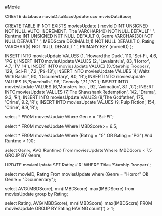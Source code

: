 #Movie


CREATE database movieDataBaseUpdate;
 use movieDataBase;

 CREATE TABLE IF NOT EXISTS moviesUpdate (
 movieID INT UNSIGNED NOT NULL AUTO_INCREMENT,
 Title VARCHAR(40) NOT NULL DEFAULT ' ',
 Runtime INT UNSIGNED NOT NULL DEFAULT 0,
 Genre VARCHAR(30) NOT NULL DEFAULT ' ',
 IMBDScore DECIMAL(2,1) NOT NULL DEFAULT 0,
 Rating VARCHAR(5) NOT NULL DEFAULT ' ',
 PRIMARY KEY (movieID)
 );


 INSERT INTO moviesUpdate VALUES  (1, 'Howard the Duck',
 	110,	'Sci-Fi',	4.6,	'PG');
 INSERT INTO moviesUpdate VALUES  (2, 'Lavalantula',
 	83,	'Horror',	4.7,	'TV-14');
 INSERT INTO moviesUpdate VALUES  (3,'Starship Troopers',
 	129,	'Sci-Fi'	,7.2	,'PG-13');
 INSERT INTO moviesUpdate VALUES  (4,'Waltz With Bashir',
 	90,	'Documentary',	8.0,	'R');
 INSERT INTO moviesUpdate VALUES  (5,'Spaceballs',
 	96,	'Comedy	',7.1	,'PG');
 INSERT INTO moviesUpdate VALUES  (6,'Monsters Inc.	',
 92,	'Animation',	8.1	,'G');
 INSERT INTO moviesUpdate VALUES  (7,'The Shawshank Redemption',
 142,	'Drama',	9.3,	'R');
 INSERT INTO moviesUpdate VALUES  (8,'The Godfather',
 175,	'Crime',	9.2,	'R');
 INSERT INTO moviesUpdate VALUES  (9,'Pulp Fiction',
 154,	'Crime',	8.9,	'R');


 select * FROM moviesUpdate
 Where Genre = "Sci-Fi";

 select * FROM moviesUpdate
 Where IMBDScore >= 6.5;

 select * FROM moviesUpdate
 Where (Rating = "G" OR Rating = "PG")
 And Runtime < 100;


 select Genre, AVG (Runtime)
  From moviesUpdate
 Where IMBDScore < 7.5
 GROUP BY Genre;

 UPDATE moviesUpdate
 SET Rating='R'
 WHERE Title='Starship Troopers';



 select movieID, Rating
 From moviesUpdate
 where (Genre = "Horror" OR Genre = "Documentary");

 select AVG(IMBDScore), min(IMBDScore), max(IMBDScore) 
 from moviesUpdate
 group by Rating;

 select Rating, AVG(IMBDScore), min(IMBDScore), max(IMBDScore) 
 FROM moviesUpdate
 GROUP BY Rating
 HAVING count(*) > 1;


